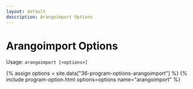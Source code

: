 ```yaml
---
layout: default
description: Arangoimport Options
---
```

Arangoimport Options
====================

Usage: `arangoimport [<options>]`

{% assign options = site.data["36-program-options-arangoimport"] %}
{% include program-option.html options=options name="arangoimport" %}
